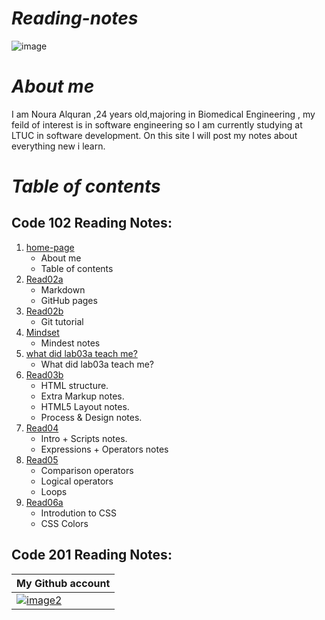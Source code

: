 # *Reading-notes*

![image](https://cdn2.iconfinder.com/data/icons/objects-23/50/1F4DD-memo-B-512.png)
#  *About me*
I am Noura Alquran ,24 years old,majoring in Biomedical Engineering , my feild of interest is in software engineering so I am currently studying at LTUC in software development. On this site I will post my notes about everything new i learn.

# *Table of contents*
## Code 102 Reading Notes:
1. [home-page](https://noura-alquran.github.io/reading-notes/)  
   *  About me  
   *  Table of contents 
2. [Read02a](https://noura-alquran.github.io/reading-notes/read02a) 
   * Markdown 
   *  GitHub pages
3. [Read02b](https://noura-alquran.github.io/reading-notes/read02b) 
   *  Git tutorial
4. [Mindset](https://noura-alquran.github.io/reading-notes/mindset) 
   *  Mindest notes
5. [ what did lab03a teach me?](https://noura-alquran.github.io/reading-notes/lab03a) 
    *  What did lab03a teach me?
6. [Read03b](https://noura-alquran.github.io/reading-notes/Read03b)
    * HTML structure.
    * Extra Markup notes.
    * HTML5 Layout notes.
    * Process & Design notes.
7. [Read04](https://noura-alquran.github.io/reading-notes/read04)
    * Intro + Scripts notes.
    * Expressions + Operators notes
8. [Read05](https://noura-alquran.github.io/reading-notes/read05)
    * Comparison operators
    * Logical operators
    * Loops 
9. [Read06a](https://noura-alquran.github.io/reading-notes/Read06a)
    * Introdution to CSS
    * CSS Colors
## Code 201 Reading Notes:








My Github account  | 
------------ | 
 [![image2](https://p.kindpng.com/picc/s/128-1280192_github-logo-png-github-png-transparent-png.png)](https://github.com/Noura-Alquran)|
 
